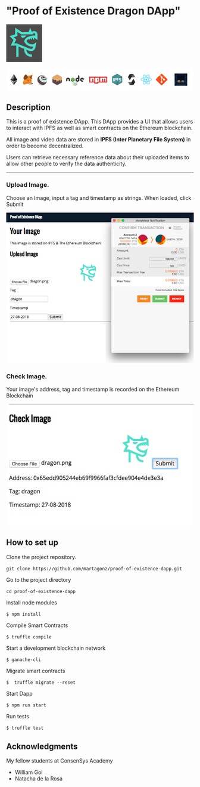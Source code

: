 # "Proof of Existence Dragon DApp" 
![dragon](/public/dragon.png?raw=true "dragon")
<!--  -->

![techStack](/public/techStack.png?raw=true "techStack")


## Description  

This is a proof of existence DApp. This DApp provides a UI that allows users to interact with IPFS as well as smart contracts on the Ethereum blockchain. 

All image and video data are stored in **IPFS (Inter Planetary File System)** in order to become decentralized. 

Users can retrieve necessary reference data about their uploaded items to allow other people to verify the data authenticity.

***

### Upload Image.

Choose an Image, input a tag and timestamp as strings.  When loaded, click Submit

![uploadimage](/public/uploadimage.png?raw=true "uploadimage")

### Check Image.

Your image's address, tag and timestamp is recorded on the Ethereum Blockchain

![checkimage](/public/checkimage.png?raw=true "checkimage")

## How to set up
<!--  -->

Clone the project repository.

```
git clone https://github.com/martagonz/proof-of-existence-dapp.git
```

Go to the project directory

```
cd proof-of-existence-dapp
```

Install node modules

```
$ npm install
```

Compile Smart Contracts

```
$ truffle compile
```

Start a development blockchain network

```
$ ganache-cli
```

Migrate smart contracts

```
$  truffle migrate --reset
```

Start Dapp

```
$ npm run start
```

Run tests

```sh
$ truffle test 
```


## Acknowledgments

My fellow students at ConsenSys Academy 
* William Goi
* Natacha de la Rosa